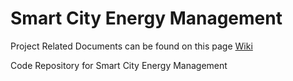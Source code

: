 # Smart City Energy Management

Project Related Documents can be found on this page [Wiki](https://github.com/BhanuPDas/smart-city-energy-management/wiki/Smart-City-Energy-Management-Project-Documentation)

Code Repository for Smart City Energy Management
